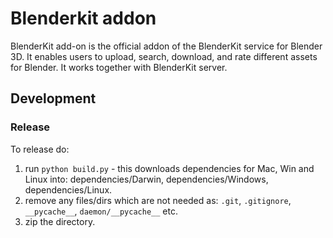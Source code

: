# Blenderkit addon

BlenderKit add-on is the official addon of the BlenderKit service for Blender 3D.
It enables users to upload, search, download, and rate different assets for Blender.
It works together with BlenderKit server.

## Development

### Release

To release do:
1. run `python build.py` - this downloads dependencies for Mac, Win and Linux into: dependencies/Darwin, dependencies/Windows, dependencies/Linux.
2. remove any files/dirs which are not needed as: `.git`, `.gitignore`, `__pycache__`, `daemon/__pycache__` etc.
3. zip the directory.
